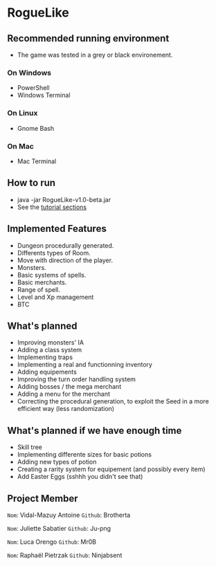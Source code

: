 # RogueLike

## Recommended running environment 
 - The game was tested in a grey or black environement.
### On Windows
 - PowerShell
 - Windows Terminal

### On Linux
 - Gnome Bash

### On Mac
 - Mac Terminal

## How to run
- java -jar RogueLike-v1.0-beta.jar
- See the [tutorial sections](https://github.com/RogueLikeJavaENS/RogueLike/blob/main/TUTORIAL.md)<br>

## Implemented Features
- Dungeon procedurally generated.
- Differents types of Room.
- Move with direction of the player.
- Monsters.
- Basic systems of spells.
- Basic merchants.
- Range of spell.
- Level and Xp management
- BTC

## What's planned
- Improving monsters' IA
- Adding a class system
- Implementing traps
- Implementing a real and functionning inventory
- Adding equipements
- Improving the turn order handling system
- Adding bosses / the mega merchant
- Adding a menu for the merchant
- Correcting the procedural generation, to exploit the Seed in a more efficient way (less randomization)

## What's planned if we have enough time
- Skill tree
- Implementing differente sizes for basic potions
- Adding new types of potion
- Creating a rarity system for equipement (and possibly every item)
- Add Easter Eggs (sshhh you didn't see that)

## Project Member
`Nom`: Vidal-Mazuy Antoine 
`Github`: Brotherta

`Nom`: Juliette Sabatier
`Github`: Ju-png

`Nom`: Luca Orengo
`Github`: Mr0B

`Nom`: Raphaël Pietrzak
`Github`: Ninjabsent
